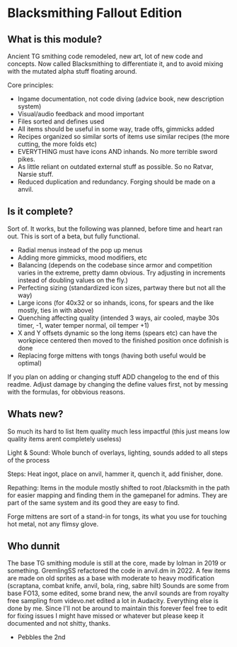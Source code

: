 # Blacksmithing Fallout Edition

## What is this module?
Ancient TG smithing code remodeled, new art, lot of new code and concepts. Now called Blacksmithing to differentiate it, and to avoid mixing with the mutated alpha stuff floating around.

Core principles:
- Ingame documentation, not code diving (advice book, new description system)
- Visual/audio feedback and mood important
- Files sorted and defines used
- All items should be useful in some way, trade offs, gimmicks added
- Recipes organized so similar sorts of items use similar recipes (the more cutting, the more folds etc) 
- EVERYTHING must have icons AND inhands. No more terrible sword pikes.
- As little reliant on outdated external stuff as possible. So no Ratvar, Narsie stuff.
- Reduced duplication and redundancy. Forging should be made on a anvil. 

## Is it complete?
Sort of. It works, but the following was planned, before time and heart ran out. This is sort of a beta, but fully functional.

- Radial menus instead of the pop up menus
- Adding more gimmicks, mood modifiers, etc
- Balancing (depends on the codebase since armor and competition varies in the extreme, pretty damn obvious. Try adjusting in increments instead of doubling values on the fly.)
- Perfecting sizing (standardized icon sizes, partway there but not all the way)
- Large icons (for 40x32 or so inhands, icons, for spears and the like mostly, ties in with above)
- Quenching affecting quality (intended 3 ways, air cooled, maybe 30s timer, -1, water temper normal, oil temper +1)
- X and Y offsets dynamic so the long items (spears etc) can have the workpiece centered then moved to the finished position once dofinish is done
- Replacing forge mittens with tongs (having both useful would be optimal)

If you plan on adding or changing stuff ADD changelog to the end of this readme. Adjust damage by changing the define values first, not by messing with the formulas, for obbvious reasons.

## Whats new? 
So much its hard to list
Item quality much less impactful (this just means low quality items arent completely useless)

Light & Sound: Whole bunch of overlays, lighting, sounds added to all steps of the process

Steps: Heat ingot, place on anvil, hammer it, quench it, add finisher, done.

Repathing: Items in the module mostly shifted to root /blacksmith in the path for easier mapping and finding them in the gamepanel for admins. They are part of the same system and its good they are easy to find.

Forge mittens are sort of a stand-in for tongs, its what you use for touching hot metal, not any flimsy glove.

## Who dunnit

The base TG smithing module is still at the core, made by lolman in 2019 or something. GremlingSS refactored the code in anvil.dm in 2022.
A few items are made on old sprites as a base with moderate to heavy modification (scraptana, combat knife, anvil, bola, ring, sabre hilt)
Sounds are some from base FO13, some edited, some brand new, the anvil sounds are from royalty free sampling from videvo.net edited a lot in Audacity. Everything else is done by me.
Since I'll not be around to maintain this forever feel free to edit for fixing issues I might have missed or whatever but please keep it documented and not shitty, thanks.
- Pebbles the 2nd
